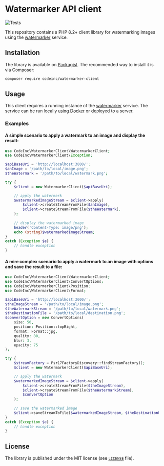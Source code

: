 # Watermarker API client

![Tests](https://github.com/codeinchq/watermarker-php-client/actions/workflows/phpunit.yml/badge.svg)

This repository contains a PHP 8.2+ client library for watermarking images using the [watermarker](https://github.com/codeinchq/watermarker) service.

## Installation

The library is available on [Packagist](https://packagist.org/packages/codeinc/watermarker-client). The recommended way to install it is via Composer:

```bash
composer require codeinc/watermarker-client
```

## Usage

This client requires a running instance of the [watermarker](https://github.com/codeinchq/watermarker) service. The service can be run locally [using Docker](https://hub.docker.com/r/codeinchq/watermarker) or deployed to a server.

### Examples

#### A simple scenario to apply a watermark to an image and display the result:
```php
use CodeInc\WatermarkerClient\WatermarkerClient;
use CodeInc\WatermarkerClient\Exception;

$apiBaseUri = 'http://localhost:3000/';
$anImage = '/path/to/local/image.png';
$theWatermark = '/path/to/local/watermark.png';

try {
    $client = new WatermarkerClient($apiBaseUri);

    // apply the watermark
    $watermarkedImageStream = $client->apply(
        $client->createStreamFromFile($anImage),
        $client->createStreamFromFile($theWatermark),
    );
    
    // display the watermarked image
    header('Content-Type: image/png');
    echo (string)$watermarkedImageStream;
}
catch (Exception $e) {
    // handle exception
}
```

#### A mire complex scenario to apply a watermark to an image with options and save the result to a file:
```php
use CodeInc\WatermarkerClient\WatermarkerClient;
use CodeInc\WatermarkerClient\ConvertOptions;
use CodeInc\WatermarkerClient\Position;
use CodeInc\WatermarkerClient\Format;

$apiBaseUri = 'http://localhost:3000/';
$theImageStream = '/path/to/local/image.png';
$theWatermarkStream = '/path/to/local/watermark.png';
$theDestinationFile = '/path/to/local/destination.png';
$convertOption = new ConvertOptions(
    size: 50,
    position: Position::topRight,
    format: Format::jpg,
    quality: 80,
    blur: 3,
    opacity: 75
);

try {
    $streamFactory = Psr17FactoryDiscovery::findStreamFactory();
    $client = new WatermarkerClient($apiBaseUri);

    // apply the watermark
    $watermarkedImageStream = $client->apply(
        $client->createStreamFromFile($theImageStream),
        $client->createStreamFromFile($theWatermarkStream),
        $convertOption
    );
    
    // save the watermarked image
    $client->saveStreamToFile($watermarkedImageStream, $theDestinationFile);
}
catch (Exception $e) {
    // handle exception
}
```

## License

The library is published under the MIT license (see [`LICENSE`](LICENSE) file).